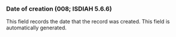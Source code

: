 ### Date of creation (008; ISDIAH 5.6.6)

This field records the date that the record was created. This field is automatically generated.

